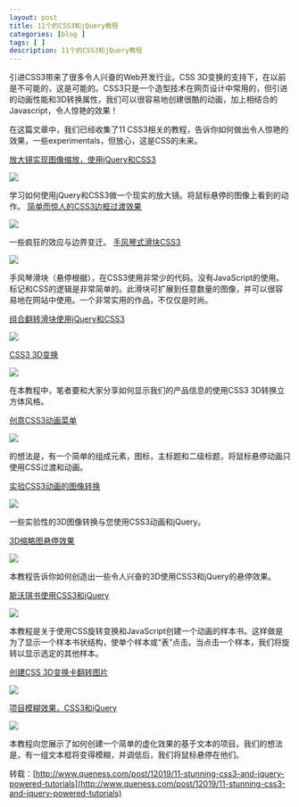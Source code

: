 ```yaml
---
layout: post
title: 11个的CSS3和jQuery教程
categories: [blog ]
tags: [ ]
description: 11个的CSS3和jQuery教程
---
```


引进CSS3带来了很多令人兴奋的Web开发行业。CSS 3D变换的支持下，在以前是不可能的，这是可能的。CSS3只是一个造型技术在网页设计中常用的，但引进的动画性能和3D转换属性，我们可以很容易地创建很酷的动画，加上相结合的Javascript，令人惊艳的效果！

在这篇文章中，我们已经收集了11 CSS3相关的教程，告诉你如何做出令人惊艳的效果，一些experimentals，但放心，这是CSS的未来。

[放大镜实现图像缩放，使用jQuery和CSS3](http://thecodeplayer.com/walkthrough/magnifying-glass-for-images-using-jquery-and-css3)

![](../img/uploads/2012/09/20120914092617260.jpg)


学习如何使用jQuery和CSS3做一个现实的放大镜。将鼠标悬停的图像上看到的动作。
[简单而惊人的CSS3边框过渡效果](http://thecodeplayer.com/walkthrough/simple-yet-amazing-css3-border-transition-effects)

![](../img/uploads/2012/09/20120914092618657.jpg)


一些疯狂的效应与边界变迁。
[手风琴式滑块CSS3](http://thecodeplayer.com/walkthrough/make-an-accordian-style-slider-in-css3)

![](../img/uploads/2012/09/20120914092619317.jpg)

手风琴滑块（悬停根据），在CSS3使用非常少的代码。没有JavaScript的使用。标记和CSS的逻辑是非常简单的。此滑块可扩展到任意数量的图像，并可以很容易地在网站中使用。一个非常实用的作品，不仅仅是时尚。

[组合翻转滑块使用jQuery和CSS3](http://www.webstuffshare.com/2012/07/portfolio-flipping-slider-using-jquery-css3/)

![](../img/uploads/2012/09/20120914092620750.jpg)


[CSS3 3D变换](http://www.webstuffshare.com/2012/04/showing-product-information-with-css3-3d-transform/)

![](../img/uploads/2012/09/20120914092621276.jpg)

在本教程中，笔者要和大家分享如何显示我们的产品信息的使用CSS3 3D转换立方体风格。

[创意CSS3动画菜单](http://tympanus.net/codrops/2011/10/24/creative-css3-animation-menus/)

![](../img/uploads/2012/09/20120914092621636.jpg)

的想法是，有一个简单的组成元素，图标，主标题和二级标题，将鼠标悬停动画只使用CSS过渡和动画。

[实验CSS3动画的图像转换](http://tympanus.net/codrops/2011/12/19/experimental-css3-animations-for-image-transitions/)

![](../img/uploads/2012/09/20120914092622681.jpg)


一些实验性的3D图像转换与您使用CSS3动画和jQuery。

[3D缩略图悬停效果](http://tympanus.net/codrops/2012/06/18/3d-thumbnail-hover-effects/)

![](../img/uploads/2012/09/20120914092623857.jpg)


本教程告诉你如何创造出一些令人兴奋的3D使用CSS3和jQuery的悬停效果。

[斯沃琪书使用CSS3和jQuery](http://tympanus.net/codrops/2012/07/02/swatch-book-with-css3-and-jquery/)

![](../img/uploads/2012/09/20120914092623840.jpg)


本教程是关于使用CSS旋转变换和JavaScript创建一个动画的样本书。这样做是为了显示一个样本书状结构，使单个样本或“表”点击。当点击一个样本，我们将旋转以显示选定的其他样本。

[创建CSS 3D变换卡翻转图片](http://www.queness.com/post/11493/create-css-3d-transform-card-flip-gallery)

![](../img/uploads/2012/09/20120914092624448.jpg)

[项目模糊效果，CSS3和jQuery](http://tympanus.net/codrops/2011/12/14/item-blur-effect-with-css3-and-jquery/)

![](../img/uploads/2012/09/201209140926255931.jpg)

本教程向您展示了如何创建一个简单的虚化效果的基于文本的项目。我们的想法是，有一组文本框将变得模糊，并调低后，我们将鼠标悬停在他们。

转载：[http://www.queness.com/post/12019/11-stunning-css3-and-jquery-powered-tutorials](http://www.queness.com/post/12019/11-stunning-css3-and-jquery-powered-tutorials)